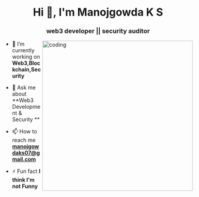 
<h1 align="center">Hi 👋, I'm Manojgowda K S</h1>
<h3 align="center">web3 developer || security auditor</h3>
<img align="right" width="400"  alt="coding" src="https://media.giphy.com/media/L1R1tvI9svkIWwpVYr/giphy.gif">

- 🔭 I’m currently working on **Web3,Blockchain,Security**

- 💬 Ask me about **Web3 Development & Security **

- 📫 How to reach me **manojgowdaks07@gmail.com**

- ⚡ Fun fact **I think I'm not Funny**

